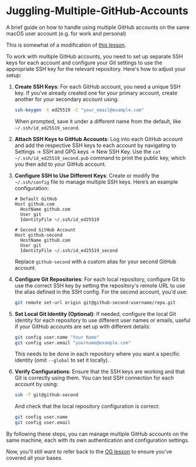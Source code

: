 # Juggling-Multiple-GitHub-Accounts
A brief guide on how to handle using multiple GitHub accounts on the same macOS user account (e.g. for work and personal)

This is somewhat of a modification of [this lesson](https://www.theodinproject.com/lessons/foundations-setting-up-git).

To work with multiple GitHub accounts, you need to set up separate SSH keys for each account and configure your Git settings to use the appropriate SSH key for the relevant repository. Here's how to adjust your setup:

1. **Create SSH Keys**: For each GitHub account, you need a unique SSH key. If you've already created one for your primary account, create another for your secondary account using:

   ```bash
   ssh-keygen -t ed25519 -C "your_email@example.com"
   ```

   When prompted, save it under a different name from the default, like `~/.ssh/id_ed25519_second`.

2. **Attach SSH Keys to GitHub Accounts**: Log into each GitHub account and add the respective SSH keys to each account by navigating to Settings -> SSH and GPG keys -> New SSH Key. Use the `cat ~/.ssh/id_ed25519_second.pub` command to print the public key, which you then add to your GitHub account.

3. **Configure SSH to Use Different Keys**: Create or modify the `~/.ssh/config` file to manage multiple SSH keys. Here’s an example configuration:

   ```
   # Default GitHub
   Host github.com
     HostName github.com
     User git
     IdentityFile ~/.ssh/id_ed25519

   # Second GitHub Account
   Host github-second
     HostName github.com
     User git
     IdentityFile ~/.ssh/id_ed25519_second
   ```

   Replace `github-second` with a custom alias for your second GitHub account.

4. **Configure Git Repositories**: For each local repository, configure Git to use the correct SSH key by setting the repository's remote URL to use the alias defined in the SSH config. For the second account, you'd use:

   ```bash
   git remote set-url origin git@github-second:username/repo.git
   ```

5. **Set Local Git Identity (Optional)**: If needed, configure the local Git identity for each repository to use different user names or emails, useful if your GitHub accounts are set up with different details:

   ```bash
   git config user.name "Your Name"
   git config user.email "yourname@example.com"
   ```

   This needs to be done in each repository where you want a specific identity (omit `--global` to set it locally).

6. **Verify Configurations**: Ensure that the SSH keys are working and that Git is correctly using them. You can test SSH connection for each account by using:

   ```bash
   ssh -T git@github-second
   ```

   And check that the local repository configuration is correct:

   ```bash
   git config user.name
   git config user.email
   ```

By following these steps, you can manage multiple GitHub accounts on the same machine, each with its own authentication and configuration settings.

Now, you'll still want to refer back to the [OG lesson](https://www.theodinproject.com/lessons/foundations-setting-up-git) to ensure you've covered all your bases.
